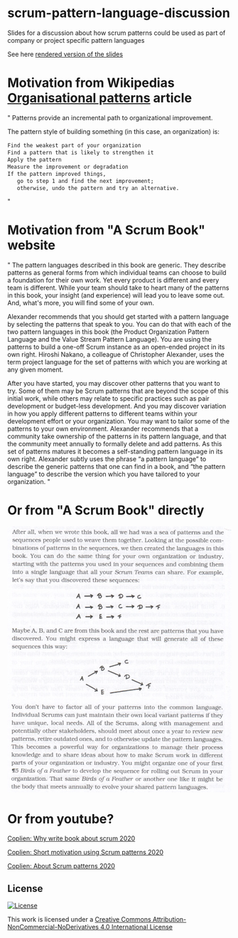 # scrum-pattern-language-discussion

Slides for a discussion about how scrum patterns could be used as part of company or project specific pattern languages 

See here [rendered version of the slides](https://gitpitch.com/nikkijuk/scrum-pattern-language-discussion/master)

# Motivation from Wikipedias [Organisational patterns](https://en.wikipedia.org/wiki/Organizational_patterns) article

"
Patterns provide an incremental path to organizational improvement. 

The pattern style of building something (in this case, an organization) is:

    Find the weakest part of your organization
    Find a pattern that is likely to strengthen it
    Apply the pattern
    Measure the improvement or degradation
    If the pattern improved things, 
       go to step 1 and find the next improvement; 
       otherwise, undo the pattern and try an alternative.
"

# Motivation from "A Scrum Book" website

"
The pattern languages described in this book are generic. They describe patterns as general forms from which individual teams can choose to build a foundation for their own work. Yet every product is different and every team is different. While your team should take to heart many of the patterns in this book, your insight (and experience) will lead you to leave some out. And, what's more, you will find some of your own.

Alexander recommends that you should get started with a pattern language by selecting the patterns that speak to you. You can do that with each of the two pattern languages in this book (the Product Organization Pattern Language and the Value Stream Pattern Language). You are using the patterns to build a one-off Scrum instance as an open-ended project in its own right. Hiroshi Nakano, a colleague of Christopher Alexander, uses the term project language for the set of patterns with which you are working at any given moment.

After you have started, you may discover other patterns that you want to try. Some of them may be Scrum patterns that are beyond the scope of this initial work, while others may relate to specific practices such as pair development or budget-less development. And you may discover variation in how you apply different patterns to different teams within your development effort or your organization. You may want to tailor some of the patterns to your own environment. Alexander recommends that a community take ownership of the patterns in its pattern language, and that the community meet annually to formally delete and add patterns. As this set of patterns matures it becomes a self-standing pattern language in its own right. Alexander subtly uses the phrase “a pattern languageˮ to describe the generic patterns that one can find in a book, and “the pattern languageˮ to describe the version which you have tailored to your organization.
"

# Or from "A Scrum Book" directly

![pattern language](assets/img/project_pattern_language.png)

# Or from youtube?

[Coplien: Why write book about scrum 2020](https://www.youtube.com/watch?v=iB3S5fCScZM)

[Coplien: Short motivation using Scrum patterns 2020](https://www.youtube.com/watch?v=IIe9ILhmr8A)

[Coplien: About Scrum patterns 2020](https://www.youtube.com/watch?v=NSMrGZNdfOg)

## License
[![License](https://i.creativecommons.org/l/by-nc-nd/4.0/88x31.png)](http://creativecommons.org/licenses/by-nc-nd/4.0/)

This work is licensed under a [Creative Commons Attribution-NonCommercial-NoDerivatives 4.0 International License](http://creativecommons.org/licenses/by-nc-nd/4.0/)
